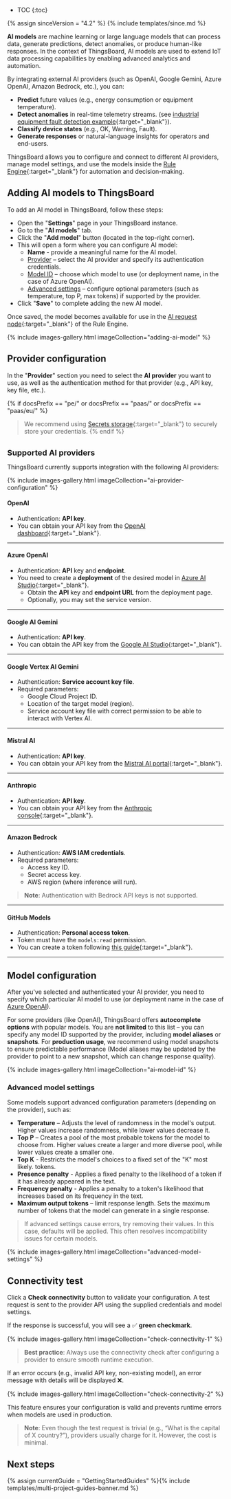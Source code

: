 * TOC
{:toc}

{% assign sinceVersion = "4.2" %}
{% include templates/since.md %}

<b>AI models</b> are machine learning or large language models that can process data, generate predictions, detect anomalies, or produce human-like responses.
In the context of ThingsBoard, AI models are used to extend IoT data processing capabilities by enabling advanced analytics and automation.

By integrating external AI providers (such as OpenAI, Google Gemini, Azure OpenAI, Amazon Bedrock, etc.), you can:
- <b>Predict</b> future values (e.g., energy consumption or equipment temperature).
- <b>Detect anomalies</b> in real-time telemetry streams. (see [industrial equipment fault detection example](/docs/{{docsPrefix}}samples/analytics/ai-predictive-maintenance/){:target="_blank"}).
- <b>Classify device states</b> (e.g., OK, Warning, Fault).
- <b>Generate responses</b> or natural-language insights for operators and end-users.

ThingsBoard allows you to configure and connect to different AI providers, manage model settings, and use the models inside the [Rule Engine](/docs/{{docsPrefix}}user-guide/rule-engine-2-0/overview/){:target="_blank"} for automation and decision-making.

## Adding AI models to ThingsBoard

To add an AI model in ThingsBoard, follow these steps:

- Open the "<b>Settings</b>" page in your ThingsBoard instance.
- Go to the "<b>AI models</b>" tab.
- Click the "<b>Add model</b>" button (located in the top-right corner).
- This will open a form where you can configure AI model:
  - <b>Name</b> - provide a meaningful name for the AI model.
  - [Provider](#provider-configuration) – select the AI provider and specify its authentication credentials.
  - [Model ID](#model-configuration) – choose which model to use (or deployment name, in the case of Azure OpenAI).
  - [Advanced settings](#advanced-model-settings) – configure optional parameters (such as temperature, top P, max tokens) if supported by the provider.
- Click "<b>Save</b>" to complete adding the new AI model.

Once saved, the model becomes available for use in the [AI request node](/docs/{{docsPrefix}}user-guide/rule-engine-2-0/external-nodes/#ai-request-node){:target="_blank"} of the Rule Engine.

{% include images-gallery.html imageCollection="adding-ai-model" %}

## Provider configuration

In the "<b>Provider</b>" section you need to select the <b>AI provider</b> you want to use, as well as the authentication method for that provider (e.g., API key, key file, etc.).

{% if docsPrefix == "pe/" or docsPrefix == "paas/" or docsPrefix == "paas/eu/" %}
> We recommend using [Secrets storage](/docs/{{docsPrefix}}user-guide/secrets-storage/){:target="_blank"} to securely store your credentials.
{% endif %}

<br><b><font size="4">Supported AI providers</font></b>

ThingsBoard currently supports integration with the following AI providers:

{% include images-gallery.html imageCollection="ai-provider-configuration" %}

#### OpenAI

- Authentication: <b>API key</b>.
- You can obtain your API key from the [OpenAI dashboard](https://platform.openai.com/api-keys){:target="_blank"}.

<hr>

#### Azure OpenAI

- Authentication: <b>API</b> key and <b>endpoint</b>.
- You need to create a <b>deployment</b> of the desired model in [Azure AI Studio](https://oai.azure.com/){:target="_blank"}.
  - Obtain the <b>API</b> key and <b>endpoint URL</b> from the deployment page.
  - Optionally, you may set the service version.

<hr>

#### Google AI Gemini

- Authentication: <b>API key</b>.
- You can obtain the API key from the [Google AI Studio](https://aistudio.google.com/apikey){:target="_blank"}.

<hr>

#### Google Vertex AI Gemini

- Authentication: <b>Service account key file</b>.
- Required parameters:
  - Google Cloud Project ID. 
  - Location of the target model (region).
  - Service account key file with correct permission to be able to interact with Vertex AI.

<hr>

#### Mistral AI

- Authentication: <b>API key</b>. 
- You can obtain your API key from the [Mistral AI portal](https://docs.mistral.ai/getting-started/quickstart/){:target="_blank"}.

<hr>

#### Anthropic

- Authentication: <b>API key</b>.
- You can obtain your API key from the [Anthropic console](https://console.anthropic.com/settings/keys){:target="_blank"}.

<hr>

#### Amazon Bedrock

- Authentication: <b>AWS IAM credentials</b>.
- Required parameters:
  - Access key ID. 
  - Secret access key. 
  - AWS region (where inference will run).

> <b>Note</b>: Authentication with Bedrock API keys is not supported.

<hr>

#### GitHub Models

- Authentication: <b>Personal access token</b>.
- Token must have the `models:read` permission.
- You can create a token following [this guide](https://docs.github.com/en/authentication/keeping-your-account-and-data-secure/creating-a-personal-access-token){:target="_blank"}.

<hr>

## Model configuration

After you&#39;ve selected and authenticated your AI provider, you need to specify which particular AI model to use (or deployment name in the case of [Azure OpenAI](#azure-openai)).

For some providers (like OpenAI), ThingsBoard offers <b>autocomplete options</b> with popular models.
You are <b>not limited</b> to this list – you can specify any model ID supported by the provider, including <b>model aliases</b> or <b>snapshots</b>.
For <b>production usage</b>, we recommend using model snapshots to ensure predictable performance (Model aliases may be updated by the provider to point to a new snapshot, which can change response quality).

{% include images-gallery.html imageCollection="ai-model-id" %}

### Advanced model settings

Some models support advanced configuration parameters (depending on the provider), such as:
- <b>Temperature</b> – Adjusts the level of randomness in the model's output. Higher values increase randomness, while lower values decrease it.
- <b>Top P</b> – Creates a pool of the most probable tokens for the model to choose from. Higher values create a larger and more diverse pool, while lower values create a smaller one.
- <b>Top K</b> - Restricts the model's choices to a fixed set of the "K" most likely.
  tokens.
- <b>Presence penalty</b> - Applies a fixed penalty to the likelihood of a token if it has already appeared in the text.
- <b>Frequency penalty</b> - Applies a penalty to a token's likelihood that increases based on its frequency in the text.
- <b>Maximum output tokens</b> – limit response length. Sets the maximum number of tokens that the model can generate in a single response.

> If advanced settings cause errors, try removing their values. In this case, defaults will be applied. This often resolves incompatibility issues for certain models.

{% include images-gallery.html imageCollection="advanced-model-settings" %}

## Connectivity test

Click a <b>Check connectivity</b> button to validate your configuration.
A test request is sent to the provider API using the supplied credentials and model settings.

If the response is successful, you will see a ✅ <b>green checkmark</b>.

{% include images-gallery.html imageCollection="check-connectivity-1" %}

> <b>Best practice</b>: Always use the connectivity check after configuring a provider to ensure smooth runtime execution.

If an error occurs (e.g., invalid API key, non-existing model), an error message with details will be displayed ❌.

{% include images-gallery.html imageCollection="check-connectivity-2" %}

This feature ensures your configuration is valid and prevents runtime errors when models are used in production.

> <b>Note</b>: Even though the test request is trivial (e.g., “What is the capital of X country?”), providers usually charge for it. However, the cost is minimal.

## Next steps

{% assign currentGuide = "GettingStartedGuides" %}{% include templates/multi-project-guides-banner.md %}
